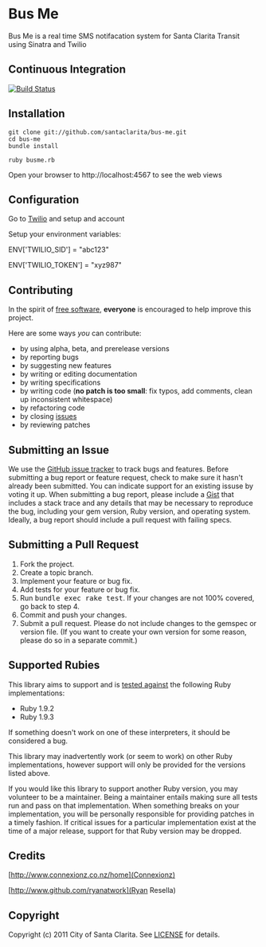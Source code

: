 # Bus Me

Bus Me is a real time SMS notifacation system for Santa Clarita Transit using Sinatra and Twilio

## <a name="ci">Continuous Integration</a>
[![Build Status](https://secure.travis-ci.org/SantaClarita/bus-me.png)](http://travis-ci.org/santa-clarita/bus-me)

## <a name="installation">Installation</a>
    git clone git://github.com/santaclarita/bus-me.git
    cd bus-me
    bundle install

    ruby busme.rb

Open your browser to http://localhost:4567 to see the web views

## <a name="configuration">Configuration</a>
Go to [Twilio](http://www.twilio.com) and setup and account

Setup your environment variables:

ENV['TWILIO_SID'] = "abc123"

ENV['TWILIO_TOKEN'] = "xyz987"


## <a name="contributing">Contributing</a>
In the spirit of [free software][free-sw], **everyone** is encouraged to help improve this project.

[free-sw]: http://www.fsf.org/licensing/essays/free-sw.html

Here are some ways *you* can contribute:

* by using alpha, beta, and prerelease versions
* by reporting bugs
* by suggesting new features
* by writing or editing documentation
* by writing specifications
* by writing code (**no patch is too small**: fix typos, add comments, clean up inconsistent whitespace)
* by refactoring code
* by closing [issues][issues]
* by reviewing patches

[issues]: https://github.com/santaclarita/bus-me/issues

## <a name="issues">Submitting an Issue</a>
We use the [GitHub issue tracker][issues] to track bugs and features. Before
submitting a bug report or feature request, check to make sure it hasn't
already been submitted. You can indicate support for an existing issuse by
voting it up. When submitting a bug report, please include a [Gist][gist] that
includes a stack trace and any details that may be necessary to reproduce the
bug, including your gem version, Ruby version, and operating system. Ideally, a
bug report should include a pull request with failing specs.

[gist]: https://gist.github.com/

## <a name="pulls">Submitting a Pull Request</a>
1. Fork the project.
2. Create a topic branch.
3. Implement your feature or bug fix.
4. Add tests for your feature or bug fix.
5. Run <tt>bundle exec rake test</tt>. If your changes are not 100% covered, go back to step 4.
6. Commit and push your changes.
7. Submit a pull request. Please do not include changes to the gemspec or version file. (If you want to create your own version for some reason, please do so in a separate commit.)

## <a name="rubies">Supported Rubies</a>
This library aims to support and is [tested
against](http://travis-ci.org/santaclarita/bus-me) the following Ruby
implementations:

* Ruby 1.9.2
* Ruby 1.9.3

If something doesn't work on one of these interpreters, it should be considered
a bug.

This library may inadvertently work (or seem to work) on other Ruby
implementations, however support will only be provided for the versions listed
above.

If you would like this library to support another Ruby version, you may
volunteer to be a maintainer. Being a maintainer entails making sure all tests
run and pass on that implementation. When something breaks on your
implementation, you will be personally responsible for providing patches in a
timely fashion. If critical issues for a particular implementation exist at the
time of a major release, support for that Ruby version may be dropped.



## <a name="credits">Credits</a>
[http://www.connexionz.co.nz/home](Connexionz)

[http://www.github.com/ryanatwork](Ryan Resella)

## <a name="copyright">Copyright</a>
Copyright (c) 2011 City of Santa Clarita.
See [LICENSE](https://github.com/santaclarita/bus-me/blob/master/LICENSE.mkd) for details.
